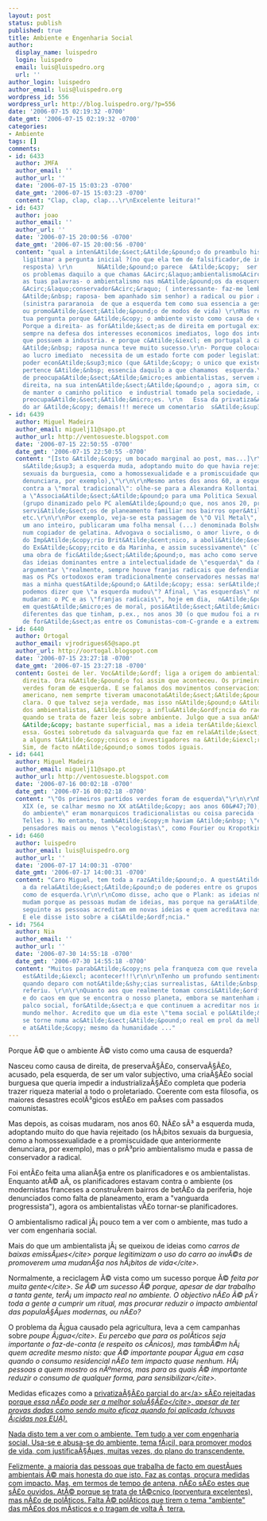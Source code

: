 ```yaml
---
layout: post
status: publish
published: true
title: Ambiente e Engenharia Social
author:
  display_name: luispedro
  login: luispedro
  email: luis@luispedro.org
  url: ''
author_login: luispedro
author_email: luis@luispedro.org
wordpress_id: 556
wordpress_url: http://blog.luispedro.org/?p=556
date: '2006-07-15 02:19:32 -0700'
date_gmt: '2006-07-15 02:19:32 -0700'
categories:
- Ambiente
tags: []
comments:
- id: 6433
  author: JMFA
  author_email: ''
  author_url: ''
  date: '2006-07-15 15:03:23 -0700'
  date_gmt: '2006-07-15 15:03:23 -0700'
  content: "Clap, clap, clap...\r\nExcelente leitura!"
- id: 6437
  author: joao
  author_email: ''
  author_url: ''
  date: '2006-07-15 20:00:56 -0700'
  date_gmt: '2006-07-15 20:00:56 -0700'
  content: "qual a inten&Atilde;&sect;&Atilde;&pound;o do preambulo hist&Atilde;&sup3;rico?
    ligitimar a pergunta inicial ?(no que ela tem de falsificador,de indicador de
    resposta) \r\n       N&Atilde;&pound;o parece  &Atilde;&copy;  ser para  esclarecer
    os problemas daquilo a que chamas &Acirc;&laquo;ambientalismo&Acirc;&raquo; hoje.Sintetizando
    as tuas palavras- o ambientalismo nas m&Atilde;&pound;os da esquerda passou de
    &Acirc;&laquo;conservador&Acirc;&raquo; ( interessante- faz-me lembrar as ca&Atilde;&sect;adas
    &Atilde;&nbsp; raposa- bem apanhado sim senhor) a radical ou pior ainda planificador
    (sinistra pararanoia  de que a esquerda tem como sua essencia a gest&Atilde;&pound;o
    ou promo&Atilde;&sect;&Atilde;&pound;o de modos de vida) \r\nMas respondendo &Atilde;&nbsp;
    tua pergunta porque &Atilde;&copy; o ambiente visto como causa de esquerda?\r\n-
    Porque a direita- as for&Atilde;&sect;as de direita em portugal existem, e existiram
    sempre na defesa dos interesses economicos imediatos, logo dos interesses daqueles
    que possuem a industria. e porque c&Atilde;&iexcl; em portugal a ca&Atilde;&sect;a
    &Atilde;&nbsp; raposa nunca teve muito sucesso.\r\n- Porque colocar obstaculos
    ao lucro imediato  necessita de um estado forte com poder legislativo e logo com
    poder econ&Atilde;&sup3;mico (que &Atilde;&copy; o unico que existe) e isso sim,
    pertence &Atilde;&nbsp; essencia daquilo a que chamamos  esquerda.\r\n - simula&Atilde;&sect;&Atilde;&micro;es
    de preocupa&Atilde;&sect;&Atilde;&micro;es ambientalistas, servem apenas &Atilde;&nbsp;
    direita, na sua inten&Atilde;&sect;&Atilde;&pound;o , agora sim, conservadora,
    de manter o caminho politico  e industrial tomado pela sociedade, aliviando algumas
    preocupa&Atilde;&sect;&Atilde;&micro;es. \r\n   Essa da privatiza&Atilde;&sect;&Atilde;&pound;o
    do ar &Atilde;&copy; demais!!! merece um comentario  s&Atilde;&sup3; por si."
- id: 6439
  author: Miguel Madeira
  author_email: miguelj11@sapo.pt
  author_url: http://ventosueste.blogspot.com
  date: '2006-07-15 22:50:55 -0700'
  date_gmt: '2006-07-15 22:50:55 -0700'
  content: "[Isto &Atilde;&copy; um bocado marginal ao post, mas...]\r\n\r\n\"N&Atilde;&pound;o
    s&Atilde;&sup3; a esquerda muda, adoptando muito do que havia rejeitado (os h&Atilde;&iexcl;bitos
    sexuais da burguesia, como a homossexualidade e a promiscuidade que anteriormente
    denunciara, por exemplo),\"\r\n\r\nMesmo antes dos anos 60, a esquerda combatia
    contra a \"moral tradicional\": olhe-se para a Alexandra Kollontai, Wilhelm Reich,
    a \"Associa&Atilde;&sect;&Atilde;&pound;o para uma Politica Sexual Prolet&Atilde;&iexcl;ria\"
    (grupo dinamizado pelo PC alem&Atilde;&pound;o que, nos anos 20, providenciava
    servi&Atilde;&sect;os de planeamento familiar nos bairros oper&Atilde;&iexcl;rios),
    etc.\r\n\r\nPor exemplo, veja-se esta passagem de \"O Vil Metal\", de Orwell:\"Durante
    um ano inteiro, publicaram uma folha mensal (...) denominada Bolshevik, duplicada
    num copiador de gelatina. Advogava o socialismo, o amor livre, o desmembramento
    do Imp&Atilde;&copy;rio Brit&Atilde;&cent;nico, a aboli&Atilde;&sect;&Atilde;&pound;o
    do Ex&Atilde;&copy;rcito e da Marinha, e assim sucessivamente\" (claro que  &Atilde;&copy;
    uma obra de fic&Atilde;&sect;&Atilde;&pound;o, mas acho como serve como descri&Atilde;&sect;&Atilde;&pound;o
    das ideias dominantes entre a intelectualidade de \"esquerda\" da &Atilde;&copy;poca).\r\n\r\nPode-se
    argumentar \"realmente, sempre houve franjas radicais que defendiam essas ideias,
    mas os PCs ortodoxos eram tradicionalmente conservadores nessas mat&Atilde;&copy;rias\",
    mas a minha quest&Atilde;&pound;o &Atilde;&copy; essa: ser&Atilde;&iexcl; que
    podemos dizer que \"a esquerda mudou\"? Afinal, \"as esquerdas\" n&Atilde;&pound;o
    mudaram: o PC e as \"franjas radicais\", hoje em dia,  n&Atilde;&pound;o defendem,
    em quest&Atilde;&micro;es de moral, posi&Atilde;&sect;&Atilde;&micro;es muito
    diferentes das que tinham, p.ex., nos anos 30 (o que mudou foi a rela&Atilde;&sect;&Atilde;&pound;o
    de for&Atilde;&sect;as entre os Comunistas-com-C-grande e a extrema-esquerda)"
- id: 6440
  author: Ortogal
  author_email: vjrodrigues65@sapo.pt
  author_url: http://oortogal.blogspot.com
  date: '2006-07-15 23:27:18 -0700'
  date_gmt: '2006-07-15 23:27:18 -0700'
  content: Gostei de ler. Voc&Atilde;&ordf; liga a origem do ambientalismo &Atilde;&nbsp;
    direita. Ora n&Atilde;&pound;o foi assim que aconteceu. Os primeiros partidos
    verdes foram de esquerda. E se falamos dos movimentos conservacionistas, tipo
    americano, nem semprte tiveram umaconota&Atilde;&sect;&Atilde;&pound;o pol&Atilde;&shy;tica
    clara. O que talvez seja verdade, mas isso n&Atilde;&pound;o &Atilde;&copy; exclusivo
    dos ambientalistas, &Atilde;&copy; a influ&Atilde;&ordf;ncia do racionalismo jacobino
    quando se trata de fazer leis sobre ambiente. Julgo que a sua an&Atilde;&iexcl;lise
    &Atilde;&copy; bastante superficial, mas a ideia ter&Atilde;&iexcl; sido mesmo
    essa. Gostei sobretudo da salvaguarda que faz em rela&Atilde;&sect;&Atilde;&pound;o
    a alguns t&Atilde;&copy;cnicos e investigadores na &Atilde;&iexcl;rea do ambiente.
    Sim, de facto n&Atilde;&pound;o somos todos iguais.
- id: 6441
  author: Miguel Madeira
  author_email: miguelj11@sapo.pt
  author_url: http://ventosueste.blogspot.com
  date: '2006-07-16 00:02:18 -0700'
  date_gmt: '2006-07-16 00:02:18 -0700'
  content: "\"Os primeiros partidos verdes foram de esquerda\"\r\n\r\nNo s&Atilde;&copy;culo
    XIX (e, se calhar mesmo no XX at&Atilde;&copy; aos anos 60&#47;70), muitos \"defensores
    do ambiente\" eram monarquicos tradicionalistas ou coisa parecida (estilo Ribeiro
    Telles ). No entanto, tamb&Atilde;&copy;m haviam &Atilde;&nbsp; \"esquerda\",
    pensadores mais ou menos \"ecologistas\", como Fourier ou Kropotkine."
- id: 6460
  author: luispedro
  author_email: luis@luispedro.org
  author_url: ''
  date: '2006-07-17 14:00:31 -0700'
  date_gmt: '2006-07-17 14:00:31 -0700'
  content: "Caro Miguel, tem toda a raz&Atilde;&pound;o. A quest&Atilde;&pound;o &Atilde;&copy;
    a da rela&Atilde;&sect;&Atilde;&pound;o de poderes entre os grupos que se denominam
    como de esquerda.\r\n\r\nComo disse, acho que o Plank: as ideias n&Atilde;&pound;o
    mudam porque as pessoas mudam de ideias, mas porque na gera&Atilde;&sect;&Atilde;&pound;o
    seguinte as pessoas acreditam em novas ideias e quem acreditava nas antigas morre.
    E ele disse isto sobre a ci&Atilde;&ordf;ncia."
- id: 7564
  author: Nia
  author_email: ''
  author_url: ''
  date: '2006-07-30 14:55:18 -0700'
  date_gmt: '2006-07-30 14:55:18 -0700'
  content: "Muitos parab&Atilde;&copy;ns pela franqueza com que revela o que realmente
    est&Atilde;&iexcl; acontecer!!!\r\n\r\nTenho um profundo sentimento de tristeza
    quando deparo com not&Atilde;&shy;cias surrealistas, &Atilde;&nbsp;s quais j&Atilde;&iexcl;
    referiu. \r\n\r\nQuanto aos que realmente tomam consci&Atilde;&ordf;ncia da realidade
    e do caos em que se encontra o nosso planeta, embora se mantenham afastados do
    palco social, for&Atilde;&sect;a e que continuem a acreditar nos ideais de um
    mundo melhor. Acredito que um dia este \"tema social e pol&Atilde;&shy;tico\"
    se torne numa ac&Atilde;&sect;&Atilde;&pound;o real em prol da melhoria da natureza
    e at&Atilde;&copy; mesmo da humanidade ..."
---
```

<p>Porque &Atilde;&copy; que o ambiente &Atilde;&copy; visto como uma causa de esquerda?</p>
<p>Nasceu como causa de direita, de preserva&Atilde;&sect;&Atilde;&pound;o, conserva&Atilde;&sect;&Atilde;&pound;o, acusado, pela esquerda, de ser um valor subjectivo, uma cria&Atilde;&sect;&Atilde;&pound;o social burguesa que queria impedir a industrializa&Atilde;&sect;&Atilde;&pound;o completa que poderia trazer riqueza material a todo o proletariado.  Coerente com esta filosofia, os maiores desastres ecol&Atilde;&sup3;gicos est&Atilde;&pound;o em pa&Atilde;&shy;ses com passados comunistas.</p>
<p>Mas depois, as coisas mudaram, nos anos 60. N&Atilde;&pound;o s&Atilde;&sup3; a esquerda muda, adoptando muito do que havia rejeitado (os h&Atilde;&iexcl;bitos sexuais da burguesia, como a homossexualidade e a promiscuidade que anteriormente denunciara, por exemplo), mas o pr&Atilde;&sup3;prio ambientalismo muda e passa de conservador a radical.</p>
<p>Foi ent&Atilde;&pound;o feita uma alian&Atilde;&sect;a entre os planificadores e os ambientalistas. Enquanto at&Atilde;&copy; a&Atilde;&shy;, os planificadores estavam contra o ambiente (os modernistas franceses a constru&Atilde;&shy;rem bairros de bet&Atilde;&pound;o da periferia, hoje denunciados como falta de planeamento, eram a "vanguarda progressista"), agora os ambientalistas v&Atilde;&pound;o tornar-se planificadores.</p>
<p>O ambientalismo radical j&Atilde;&iexcl; pouco tem a ver com o ambiente, mas tudo a ver com engenharia social.</p>
<p>Mais do que um ambientalista j&Atilde;&iexcl; se queixou de ideias como <cite>carros de baixas emiss&Atilde;&micro;es<&#47;cite> porque <cite>legitimizam o uso do carro ao inv&Atilde;&copy;s de promoverem uma mudan&Atilde;&sect;a nos h&Atilde;&iexcl;bitos de vida<&#47;cite>.</p>
<p>Normalmente, a reciclagem &Atilde;&copy; vista como um sucesso porque &Atilde;&copy; <cite>feita por muita gente<&#47;cite>. Se &Atilde;&copy; um sucesso &Atilde;&copy; porque, apesar de dar trabalho a tanta gente, ter&Atilde;&iexcl; um impacto real no ambiente. O objectivo n&Atilde;&pound;o &Atilde;&copy; p&Atilde;&acute;r toda a gente a cumprir um ritual, mas procurar reduzir o impacto ambiental das popula&Atilde;&sect;&Atilde;&micro;es modernas, ou n&Atilde;&pound;o?</p>
<p>O problema da &Atilde;&iexcl;gua causado pela agricultura, leva a cem campanhas sobre <cite>poupe &Atilde;&iexcl;gua<&#47;cite>. Eu percebo que para os pol&Atilde;&shy;ticos seja importante o faz-de-conta (e respeito os c&Atilde;&shy;nicos), mas tamb&Atilde;&copy;m h&Atilde;&iexcl; quem acredite mesmo nisto: que &Atilde;&copy; importante poupar &Atilde;&iexcl;gua em casa quando o consumo residencial n&Atilde;&pound;o tem impacto quase nenhum. H&Atilde;&iexcl; pessoas a quem mostro os n&Atilde;&ordm;meros, mas para as quais &Atilde;&copy; importante <cite>reduzir o consumo de qualquer forma, para sensibilizar<&#47;cite>.</p>
<p>Medidas eficazes como a <a href="http:&#47;&#47;en.wikipedia.org&#47;wiki&#47;Kyoto_protocol">privatiza&Atilde;&sect;&Atilde;&pound;o parcial do ar<&#47;a> s&Atilde;&pound;o rejeitadas porque <cite>essa n&Atilde;&pound;o pode ser a melhor solu&Atilde;&sect;&Atilde;&pound;o<&#47;cite>, apesar de ter provas dadas como sendo muito eficaz quando foi aplicada (chuvas &Atilde;&iexcl;cidas nos EUA).</p>
<p>Nada disto tem a ver com o ambiente. Tem tudo a ver com engenharia social. Usa-se e abusa-se do ambiente, tema f&Atilde;&iexcl;cil, para promover modos de vida, com justifica&Atilde;&sect;&Atilde;&micro;es, muitas vezes, do plano do transcendente.</p>
<p>Felizmente, a maioria das pessoas que trabalha de facto em quest&Atilde;&micro;es ambientais &Atilde;&copy; mais honesta do que isto. Faz as contas, procura medidas com impacto. Mas, em termos de tempo de antena, n&Atilde;&pound;o s&Atilde;&pound;o estes que s&Atilde;&pound;o ouvidos. At&Atilde;&copy; porque se trata de t&Atilde;&copy;cnico (porventura excelentes), mas n&Atilde;&pound;o de pol&Atilde;&shy;ticos. Falta &Atilde;&copy; pol&Atilde;&shy;ticos que tirem o tema "ambiente" das m&Atilde;&pound;os dos m&Atilde;&shy;sticos e o tragam de volta &Atilde;&nbsp; terra.</p>
